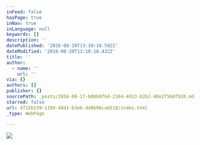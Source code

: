 ```yaml
---
inFeed: false
hasPage: true
inNav: true
inLanguage: null
keywords: []
description: ''
datePublished: '2016-08-20T13:10:18.592Z'
dateModified: '2016-08-20T13:10:18.432Z'
title: ''
author:
  - name: ''
    url: ''
via: {}
authors: []
publisher: {}
sourcePath: _posts/2016-08-17-b80b9f6d-2384-4913-8262-40e2f5b0f920.md
starred: false
url: 4715b139-1199-48d1-b3eb-448b96cab518/index.html
_type: WebPage

---
```

![](https://the-grid-user-content.s3-us-west-2.amazonaws.com/01d6cfac-a197-4459-bbee-0810b876ed94.jpg)